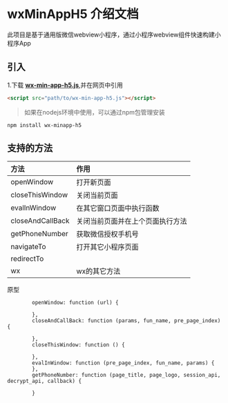 #  wxMinAppH5 介绍文档
此项目是基于通用版微信webview小程序，通过小程序webview组件快速构建小程序App

## 引入

1.下载 [**wx-min-app-h5.js**][epiijslink],并在网页中引用

```html
<script src="path/to/wx-min-app-h5.js"></script>
```
> 如果在nodejs环境中使用，可以通过npm包管理安装

```
npm install wx-minapp-h5
```
 

## 支持的方法

| 方法             | 作用                             |
| :--------------- | :------------------------------- |
| openWindow       | 打开新页面                       |
| closeThisWindow  | 关闭当前页面                     |
| evalInWindow     | 在其它窗口页面中执行函数         |
| closeAndCallBack | 关闭当前页面并在上个页面执行方法 |
| getPhoneNumber   | 获取微信授权手机号               |
| navigateTo       | 打开其它小程序页面               |
| redirectTo       |                                  |
| wx               | wx的其它方法                     |


原型
```
        openWindow: function (url) {
          
        },
        closeAndCallBack: function (params, fun_name, pre_page_index) {
          
        },
        closeThisWindow: function () {
          
        },
        evalInWindow: function (pre_page_index, fun_name, params) {
        },
        getPhoneNumber: function (page_title, page_logo, session_api, decrypt_api, callback) {

        }
```


[epiijslink]:https://raw.githubusercontent.com/epaii/wx-min-app-h5-bridge-js-sdk/master/wx-min-app-h5.js